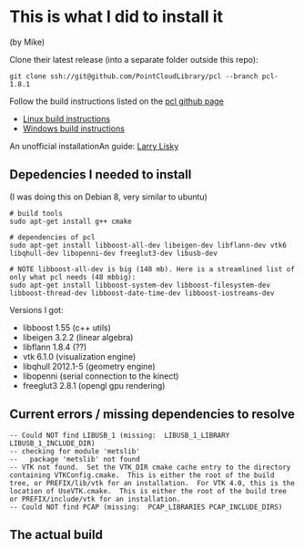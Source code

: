 # This is what I did to install it
(by Mike)

Clone their latest release (into a separate folder outside this repo):

    git clone ssh://git@github.com/PointCloudLibrary/pcl --branch pcl-1.8.1

Follow the build instructions listed on the [pcl github page](https://github.com/PointCloudLibrary/pcl)
- [Linux build instructions](http://www.pointclouds.org/documentation/tutorials/compiling_pcl_posix.php)
- [Windows build instructions](http://www.pointclouds.org/documentation/tutorials/compiling_pcl_windows.php)

An unofficial installationAn guide: [Larry Lisky](https://larrylisky.com/2014/03/03/installing-pcl-on-ubuntu/)

## Depedencies I needed to install
(I was doing this on Debian 8, very similar to ubuntu)

    # build tools
    sudo apt-get install g++ cmake

    # dependencies of pcl
    sudo apt-get install libboost-all-dev libeigen-dev libflann-dev vtk6 libqhull-dev libopenni-dev freeglut3-dev libusb-dev

    # NOTE libboost-all-dev is big (148 mb). Here is a streamlined list of only what pcl needs (48 mbbig):
    sudo apt-get install libboost-system-dev libboost-filesystem-dev libboost-thread-dev libboost-date-time-dev libboost-iostreams-dev

Versions I got:
  - libboost 1.55 (c++ utils)
  - libeigen 3.2.2 (linear algebra)
  - libflann 1.8.4 (??)
  - vtk 6.1.0 (visualization engine)
  - libqhull 2012.1-5 (geometry engine)
  - libopenni (serial connection to the kinect)
  - freeglut3 2.8.1 (opengl gpu rendering)



## Current errors / missing dependencies to resolve

    -- Could NOT find LIBUSB_1 (missing:  LIBUSB_1_LIBRARY LIBUSB_1_INCLUDE_DIR)
    -- checking for module 'metslib'
    --   package 'metslib' not found
    -- VTK not found.  Set the VTK_DIR cmake cache entry to the directory containing VTKConfig.cmake.  This is either the root of the build tree, or PREFIX/lib/vtk for an installation.  For VTK 4.0, this is the location of UseVTK.cmake.  This is either the root of the build tree or PREFIX/include/vtk for an installation.
    -- Could NOT find PCAP (missing:  PCAP_LIBRARIES PCAP_INCLUDE_DIRS)



## The actual build
